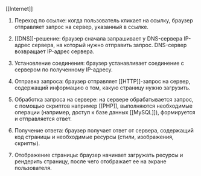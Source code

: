[[Internet]]
1. Переход по ссылке: когда пользователь кликает на ссылку, браузер отправляет запрос на сервер, указанный в ссылке.

2. [[DNS]]-решение: браузер сначала запрашивает у DNS-сервера IP-адрес сервера, на который нужно отправить запрос. DNS-сервер возвращает IP-адрес сервера.

3. Установление соединения: браузер устанавливает соединение с сервером по полученному IP-адресу.

4. Отправка запроса: браузер отправляет [[HTTP]]-запрос на сервер, содержащий информацию о том, какую страницу нужно загрузить.

5. Обработка запроса на сервере: на сервере обрабатывается запрос, с  помощью скриптов например [[РНР]], выполняются необходимые операции (например, доступ к базе данных [[MySQL]]), формируется и отправляется ответ.

6. Получение ответа: браузер получает ответ от сервера, содержащий код страницы и необходимые ресурсы (стили, изображения, скрипты).

7. Отображение страницы: браузер начинает загружать ресурсы и рендерить страницу, после чего отображает ее на экране пользователя.